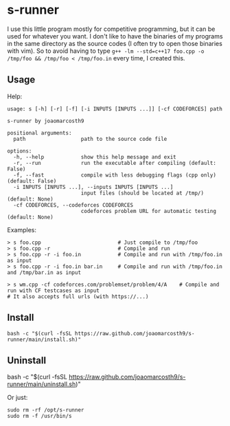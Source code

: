 # s-runner

I use this little program mostly for competitive programming, but it can be used for whatever you want.
I don't like to have the binaries of my programs in the same directory as the source codes (I often try to open those binaries with vim). So to avoid having to type `g++ -lm --std=c++17 foo.cpp -o /tmp/foo && /tmp/foo < /tmp/foo.in` every time, I created this.

## Usage
Help:
```
usage: s [-h] [-r] [-f] [-i INPUTS [INPUTS ...]] [-cf CODEFORCES] path

s-runner by joaomarcosth9

positional arguments:
  path                  path to the source code file

options:
  -h, --help            show this help message and exit
  -r, --run             run the executable after compiling (default: False)
  -f, --fast            compile with less debugging flags (cpp only) (default: False)
  -i INPUTS [INPUTS ...], --inputs INPUTS [INPUTS ...]
                        input files (should be located at /tmp/) (default: None)
  -cf CODEFORCES, --codeforces CODEFORCES
                        codeforces problem URL for automatic testing (default: None)
```

Examples:

``` 
> s foo.cpp                         # Just compile to /tmp/foo
> s foo.cpp -r                      # Compile and run
> s foo.cpp -r -i foo.in            # Compile and run with /tmp/foo.in as input
> s foo.cpp -r -i foo.in bar.in     # Compile and run with /tmp/foo.in and /tmp/bar.in as input

> s wm.cpp -cf codeforces.com/problemset/problem/4/A    # Compile and run with CF testcases as input
# It also accepts full urls (with https://...) 
```

## Install
```
bash -c "$(curl -fsSL https://raw.github.com/joaomarcosth9/s-runner/main/install.sh)"
```

## Uninstall
bash -c "$(curl -fsSL https://raw.github.com/joaomarcosth9/s-runner/main/uninstall.sh)"

Or just:
```
sudo rm -rf /opt/s-runner
sudo rm -f /usr/bin/s
```
